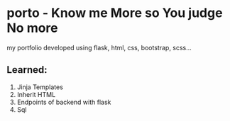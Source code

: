# porto - Know me More so You judge No more
my portfolio developed using flask, html, css, bootstrap, scss...

## Learned:
1) Jinja Templates
2) Inherit HTML
3) Endpoints of backend with flask
4) Sql
